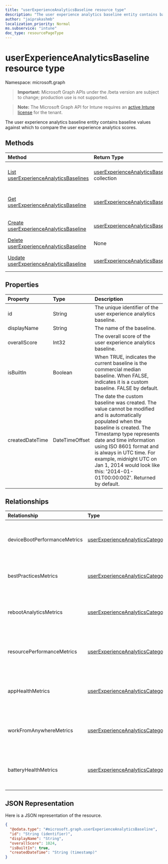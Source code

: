 ```yaml
---
title: "userExperienceAnalyticsBaseline resource type"
description: "The user experience analytics baseline entity contains baseline values against which to compare the user experience analytics scores."
author: "jaiprakashmb"
localization_priority: Normal
ms.subservice: "intune"
doc_type: resourcePageType
---
```


# userExperienceAnalyticsBaseline resource type

Namespace: microsoft.graph

> **Important:** Microsoft Graph APIs under the /beta version are subject to change; production use is not supported.

> **Note:** The Microsoft Graph API for Intune requires an [active Intune license](https://go.microsoft.com/fwlink/?linkid=839381) for the tenant.

The user experience analytics baseline entity contains baseline values against which to compare the user experience analytics scores.

## Methods
|Method|Return Type|Description|
|:---|:---|:---|
|[List userExperienceAnalyticsBaselines](../api/intune-devices-userexperienceanalyticsbaseline-list.md)|[userExperienceAnalyticsBaseline](../resources/intune-devices-userexperienceanalyticsbaseline.md) collection|List properties and relationships of the [userExperienceAnalyticsBaseline](../resources/intune-devices-userexperienceanalyticsbaseline.md) objects.|
|[Get userExperienceAnalyticsBaseline](../api/intune-devices-userexperienceanalyticsbaseline-get.md)|[userExperienceAnalyticsBaseline](../resources/intune-devices-userexperienceanalyticsbaseline.md)|Read properties and relationships of the [userExperienceAnalyticsBaseline](../resources/intune-devices-userexperienceanalyticsbaseline.md) object.|
|[Create userExperienceAnalyticsBaseline](../api/intune-devices-userexperienceanalyticsbaseline-create.md)|[userExperienceAnalyticsBaseline](../resources/intune-devices-userexperienceanalyticsbaseline.md)|Create a new [userExperienceAnalyticsBaseline](../resources/intune-devices-userexperienceanalyticsbaseline.md) object.|
|[Delete userExperienceAnalyticsBaseline](../api/intune-devices-userexperienceanalyticsbaseline-delete.md)|None|Deletes a [userExperienceAnalyticsBaseline](../resources/intune-devices-userexperienceanalyticsbaseline.md).|
|[Update userExperienceAnalyticsBaseline](../api/intune-devices-userexperienceanalyticsbaseline-update.md)|[userExperienceAnalyticsBaseline](../resources/intune-devices-userexperienceanalyticsbaseline.md)|Update the properties of a [userExperienceAnalyticsBaseline](../resources/intune-devices-userexperienceanalyticsbaseline.md) object.|

## Properties
|Property|Type|Description|
|:---|:---|:---|
|id|String|The unique identifier of the user experience analytics baseline.|
|displayName|String|The name of the baseline.|
|overallScore|Int32|The overall score of the user experience analytics baseline.|
|isBuiltIn|Boolean|When TRUE, indicates the current baseline is the commercial median baseline. When FALSE, indicates it is a custom baseline. FALSE by default.|
|createdDateTime|DateTimeOffset|The date the custom baseline was created. The value cannot be modified and is automatically populated when the baseline is created. The Timestamp type represents date and time information using ISO 8601 format and is always in UTC time. For example, midnight UTC on Jan 1, 2014 would look like this: '2014-01-01T00:00:00Z'. Returned by default.|

## Relationships
|Relationship|Type|Description|
|:---|:---|:---|
|deviceBootPerformanceMetrics|[userExperienceAnalyticsCategory](../resources/intune-devices-userexperienceanalyticscategory.md)|The scores and insights for the device boot performance metrics.|
|bestPracticesMetrics|[userExperienceAnalyticsCategory](../resources/intune-devices-userexperienceanalyticscategory.md)|The scores and insights for the best practices metrics.|
|rebootAnalyticsMetrics|[userExperienceAnalyticsCategory](../resources/intune-devices-userexperienceanalyticscategory.md)|The scores and insights for the reboot analytics metrics.|
|resourcePerformanceMetrics|[userExperienceAnalyticsCategory](../resources/intune-devices-userexperienceanalyticscategory.md)|The scores and insights for the resource performance metrics.|
|appHealthMetrics|[userExperienceAnalyticsCategory](../resources/intune-devices-userexperienceanalyticscategory.md)|The scores and insights for the application health metrics.|
|workFromAnywhereMetrics|[userExperienceAnalyticsCategory](../resources/intune-devices-userexperienceanalyticscategory.md)|The scores and insights for the work from anywhere metrics.|
|batteryHealthMetrics|[userExperienceAnalyticsCategory](../resources/intune-devices-userexperienceanalyticscategory.md)|The scores and insights for the battery health metrics.|

## JSON Representation
Here is a JSON representation of the resource.
<!-- {
  "blockType": "resource",
  "keyProperty": "id",
  "@odata.type": "microsoft.graph.userExperienceAnalyticsBaseline"
}
-->
``` json
{
  "@odata.type": "#microsoft.graph.userExperienceAnalyticsBaseline",
  "id": "String (identifier)",
  "displayName": "String",
  "overallScore": 1024,
  "isBuiltIn": true,
  "createdDateTime": "String (timestamp)"
}
```